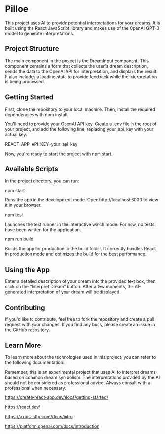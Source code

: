 # Pilloe

This project uses AI to provide potential interpretations for your dreams. It is built using the React JavaScript library and makes use of the OpenAI GPT-3 model to generate interpretations.

## Project Structure
The main component in the project is the DreamInput component. This component contains a form that collects the user's dream description, sends the data to the OpenAI API for interpretation, and displays the result. It also includes a loading state to provide feedback while the interpretation is being processed.

## Getting Started
First, clone the repository to your local machine. Then, install the required dependencies with npm install.

You'll need to provide your OpenAI API key. Create a .env file in the root of your project, and add the following line, replacing your_api_key with your actual key:

REACT_APP_API_KEY=your_api_key

Now, you're ready to start the project with npm start.

## Available Scripts

In the project directory, you can run:

npm start

Runs the app in the development mode. Open http://localhost:3000 to view it in your browser.

npm test

Launches the test runner in the interactive watch mode. For now, no tests have been written for the application.

npm run build

Builds the app for production to the build folder. It correctly bundles React in production mode and optimizes the build for the best performance.

## Using the App
Enter a detailed description of your dream into the provided text box, then click on the "Interpret Dream" button. After a few moments, the AI-generated interpretation of your dream will be displayed.

## Contributing
If you'd like to contribute, feel free to fork the repository and create a pull request with your changes. If you find any bugs, please create an issue in the GitHub repository.

## Learn More
To learn more about the technologies used in this project, you can refer to the following documentation:

Remember, this is an experimental project that uses AI to interpret dreams based on common dream symbolism. The interpretations provided by the AI should not be considered as professional advice. Always consult with a professional when necessary.

https://create-react-app.dev/docs/getting-started/

https://react.dev/

https://axios-http.com/docs/intro

https://platform.openai.com/docs/introduction
